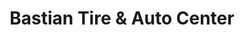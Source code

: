 ---
title: "Bastian Tire & Auto Center"
url: /state-college/bastian-tire-and-auto-center/
shop: car repair
---
